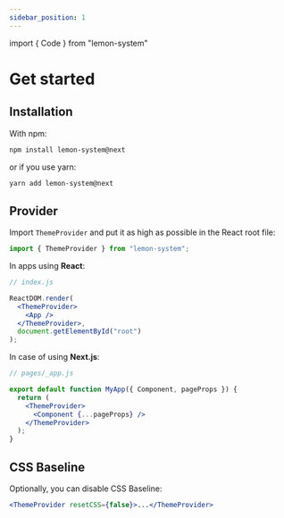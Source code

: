 ```yaml
---
sidebar_position: 1
---
```


import { Code } from "lemon-system"

# Get started

## Installation

With npm:

```bash
npm install lemon-system@next
```

or if you use yarn:

```bash
yarn add lemon-system@next
```

## Provider

Import <Code>ThemeProvider</Code> and put it as high as possible in the React root file:

```jsx
import { ThemeProvider } from "lemon-system";
```

In apps using **React**:

```jsx
// index.js

ReactDOM.render(
  <ThemeProvider>
    <App />
  </ThemeProvider>,
  document.getElementById("root")
);
```

In case of using **Next.js**:

```jsx
// pages/_app.js

export default function MyApp({ Component, pageProps }) {
  return (
    <ThemeProvider>
      <Component {...pageProps} />
    </ThemeProvider>
  );
}
```

## CSS Baseline

Optionally, you can disable CSS Baseline:

```jsx
<ThemeProvider resetCSS={false}>...</ThemeProvider>
```
